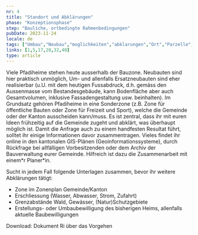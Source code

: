 ```yaml
---
nr: 4
title: "Standort und Abklärungen"
phase: "Konzeptionsphase"
step: "Bauliche, ortbedingte Rahmenbedingungen"
pubDate: 2023-11-24
locale: de
tags: ["Umbau","Neubau","moglichkeiten","abklarungen","Ort","Parzelle","Bestand","Zonenreglement","Ausserhalb der Bauzone"]
links: [1,5,17,28,32,40]
type: article
---
```


Viele Pfadiheime stehen heute ausserhalb der Bauzone. Neubauten sind hier praktisch unmöglich, Um- und allenfalls Ersatzneubauten sind eher realisierbar (u.U. mit dem heutigen Fussabdruck, d.h. gemäss den Aussenmasse vom Bestandesgebäude, kann Bodenfläche aber auch Gesamtvolumen, inklusive Fassadengestaltung usw. beinhalten). Im Grundsatz gehören Pfadiheime in eine Sonderzone (z.B. Zone für öffentliche Bauten oder Zone für Freizeit und Sport), welche die Gemeinde oder der Kanton ausscheiden kann/muss. Es ist zentral, dass ihr mit euren Ideen frühzeitig auf die Gemeinde zugeht und abklärt, was überhaupt möglich ist. Damit die Anfrage auch zu einem handfesten Resultat führt, solltet ihr einige Informationen davor zusammentragen. Vieles findet ihr online in den kantonalen GIS-Plänen (Geoinformationssysteme), durch Rückfrage bei allfälligen Vorbesitzenden oder dem Archiv der Bauverwaltung eurer Gemeinde. Hilfreich ist dazu die Zusammenarbeit mit einem\*r Planer\*in.

Sucht in jedem Fall folgende Unterlagen zusammen, bevor ihr weitere Abklärungen tätigt:

- Zone im Zonenplan Gemeinde/Kanton
- Erschliessung (Wasser, Abwasser, Strom, Zufahrt)
- Grenzabstände Wald, Gewässer, (Natur)Schutzgebiete
- Erstellungs- oder Umbaubewilligung des bisherigen Heims, allenfalls aktuelle Baubewilligungen

Download: Dokument Ri über das Vorgehen
